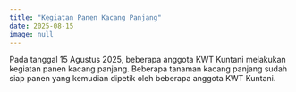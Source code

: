 ```yaml
---
title: "Kegiatan Panen Kacang Panjang"
date: 2025-08-15
image: null
---
```



Pada tanggal 15 Agustus 2025, beberapa anggota KWT Kuntani melakukan kegiatan panen kacang panjang. Beberapa tanaman kacang panjang sudah siap panen yang kemudian dipetik oleh beberapa anggota KWT Kuntani.
